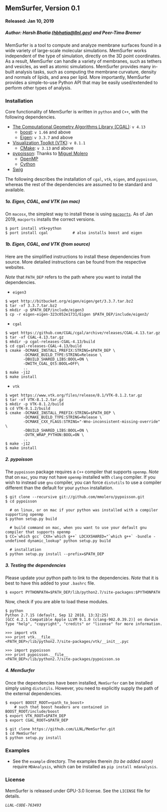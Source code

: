 ## MemSurfer, Version 0.1
#### Released: Jan 10, 2019

##### Author: Harsh Bhatia (hbhatia@llnl.gov) and Peer-Timo Bremer

MemSurfer is a tool to compute and analyze membrane surfaces found in a wide
variety of large-scale molecular simulations. MemSurfer works independent of the
type of simulation, directly on the 3D point coordinates. As a result, MemSurfer
can handle a variety of membranes, such as tethers and vesicles, as well as
atomic simulations. MemSurfer provides many in-built analysis
tasks, such as computing the membrane curvature, density and normals of lipids,
and area per lipid. More importantly, MemSurfer provides a simple-to-use
Python API that may be easily used/extended to perform other types of analysis.

### Installation

Core functionality of MemSurfer is written in `python` and `C++`, with the following
dependencies.
  - [The Computational Geometry Algorithms Library (CGAL)](https://www.cgal.org/ "CGAL"): `v 4.13`
    - [boost](https://www.boost.org/): `v 1.66` and above
    - [Eigen](http://eigen.tuxfamily.org/index.php): `v 3.3.7` and above
  - [Visualization Toolkit (VTK)](https://www.vtk.org/ "VTK"): `v 8.1.1`
    - [CMake](https://cmake.org/): `v 3.13` and above
  - [pypoisson](https://github.com/mmolero/pypoisson): Thanks to [Miguel Molero](https://github.com/mmolero/pypoisson)
    - [OpenMP](https://www.openmp.org/)
    - [Cython](https://cython.org/)
  - [Swig](http://www.swig.org/)

The following describes the installation of `cgal`, `vtk`, `eigen`, and `pypoisson`,
whereas the rest of the dependencies are assumed to be standard and available.

##### 1a. Eigen, CGAL, and VTK (on mac)
On `macosx`, the simplest way to install these is using [`macports`](macports.org). As of Jan 2019, `macports` installs the correct versions.
```
$ port install vtk+python
$ port install cgal           # also installs boost and eigen
```

##### 1b. Eigen, CGAL, and VTK (from source)
Here are the simplified instructions to install these dependencies from source.
More detailed instructions can be found from the respective websites.

*Note* that `PATH_DEP` refers to the path where you want to install the dependencies.

* `eigen3`
```
$ wget http://bitbucket.org/eigen/eigen/get/3.3.7.tar.bz2
$ tar -xf 3.3.7.tar.bz2
$ mkdir -p $PATH_DEP/include/eigen3
$ cp -r eigen-eigen-323c052e1731/Eigen $PATH_DEP/include/eigen3/
```

* `cgal`
```
$ wget https://github.com/CGAL/cgal/archive/releases/CGAL-4.13.tar.gz
$ tar -xf CGAL-4.13.tar.gz
$ mkdir -p cgal-releases-CGAL-4.13/build
$ cd cgal-releases-CGAL-4.13/build
$ cmake -DCMAKE_INSTALL_PREFIX:STRING=$PATH_DEP \
        -DCMAKE_BUILD_TYPE:STRING=Release \
        -DBUILD_SHARED_LIBS:BOOL=ON \
        -DWITH_CGAL_Qt5:BOOL=OFF\
        ..
$ make -j12
$ make install
```

* `vtk`
```
$ wget https://www.vtk.org/files/release/8.1/VTK-8.1.2.tar.gz
$ tar -xf VTK-8.1.2.tar.gz
$ mkdir -p VTK-8.1.2/build
$ cd VTK-8.1.2/build
$ cmake -DCMAKE_INSTALL_PREFIX:STRING=$PATH_DEP \
        -DCMAKE_BUILD_TYPE:STRING=Release \
        -DCMAKE_CXX_FLAGS:STRING="-Wno-inconsistent-missing-override"  \
        -DBUILD_SHARED_LIBS:BOOL=ON \
        -DVTK_WRAP_PYTHON:BOOL=ON \
        ..
$ make -j12
$ make install
```



##### 2. pypoisson
The `pypoisson` package requires a `C++` compiler that supports `openmp`.
*Note* that on `mac`, you may not have `openmp` installed with `clang` compiler. If you
wish to instead use `gnu` compiler, you can force `distutils` to use a compiler
different than the default for your `python` installation.

```
$ git clone --recursive git://github.com/mmolero/pypoisson.git
$ cd pypoisson

  # on linux, or on mac if your python was installed with a compiler supporting openmp
$ python setup.py build

  # build command on mac, when you want to use your default gnu compiler that supports openmp
$ CC=`which gcc` CXX=`which g++` LDCXXSHARED="`which g++` -bundle -undefined dynamic_lookup" python setup.py build

  # installation
$ python setup.py install --prefix=$PATH_DEP
```

##### 3. Testing the dependencies

Please update your python path to link to the dependencies. *Note* that it is
best to have this added to your `.bashrc` file.
```
$ export PYTHONPATH=$PATH_DEP/lib/python2.7/site-packages:$PYTHONPATH
```
Now, check if you are able to load these modules.
```
$ python
Python 2.7.15 (default, Sep 12 2018, 13:32:25)
[GCC 4.2.1 Compatible Apple LLVM 9.1.0 (clang-902.0.39.2)] on darwin
Type "help", "copyright", "credits" or "license" for more information.

>>> import vtk
>>> print vtk.__file__
<PATH_DEP>/lib/python2.7/site-packages/vtk/__init__.pyc

>>> import pypoisson
>>> print pypoisson.__file__
<PATH_DEP>/lib/python2.7/site-packages/pypoisson.so
```

##### 4. MemSurfer

Once the dependencies have been installed, `MemSurfer` can be installed simply
using `distutils`. However, you need to explicitly supply the path of the external
dependencies.
```
$ export BOOST_ROOT=<path_to_boost>
    # such that boost headers are contained in BOOST_ROOT/include/boost
$ export VTK_ROOT=$PATH_DEP
$ export CGAL_ROOT=$PATH_DEP

$ git clone https://github.com/LLNL/MemSurfer.git
$ cd MemSurfer
$ python setup.py install
```

### Examples

* See the `example` directory. The examples therein *(to be added soon)* require `MDAnalysis`, which can be installed as `pip install mdanalysis`.

### License

MemSurfer is released under GPU-3.0 license. See the `LICENSE` file for details.

*`LLNL-CODE-763493`*
